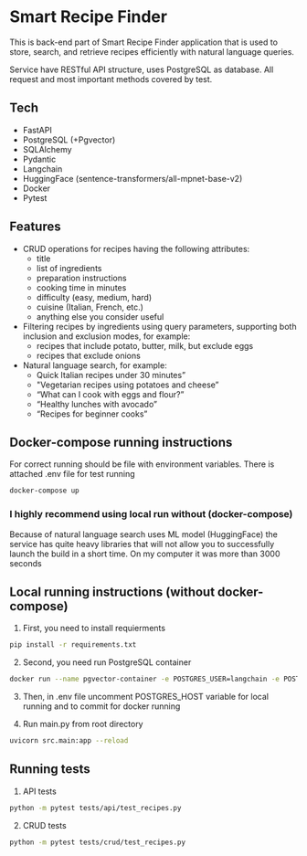 
# Smart Recipe Finder


This is back-end part of Smart Recipe Finder application that is used to store, search, and retrieve recipes efficiently with natural language queries. 

Service have RESTful API structure, uses PostgreSQL as database. All request and most important methods covered by test.

## Tech

 - FastAPI
 - PostgreSQL (+Pgvector)
 - SQLAlchemy
 - Pydantic
 - Langchain
 - HuggingFace (sentence-transformers/all-mpnet-base-v2)
 - Docker
 - Pytest

## Features
 - CRUD operations for recipes having the following attributes:
   - title
   - list of ingredients
   - preparation instructions
   - cooking time in minutes
   - difficulty (easy, medium, hard)
   - cuisine (Italian, French, etc.)
   - anything else you consider useful
 - Filtering recipes by ingredients using query parameters, supporting both inclusion and exclusion modes, for example:
   - recipes that include potato, butter, milk, but exclude eggs
   - recipes that exclude onions
 - Natural language search, for example:
   - Quick Italian recipes under 30 minutes”
   - "Vegetarian recipes using potatoes and cheese”
   - “What can I cook with eggs and flour?”
   - “Healthy lunches with avocado”
   - “Recipes for beginner cooks”

## Docker-compose running instructions

For correct running should be file with environment variables. There is attached .env file for test running

```sh
docker-compose up
```

### I highly recommend using local run without (docker-compose)
Because of natural language search uses ML model (HuggingFace)  the service has quite heavy libraries that will not allow you to successfully launch the build in a short time. On my computer it was more than 3000 seconds

## Local running instructions (without docker-compose)

 1. First, you need to install requierments

 
 ```sh
pip install -r requirements.txt
```
 2. Second, you need run PostgreSQL container 

 
 ```sh
docker run --name pgvector-container -e POSTGRES_USER=langchain -e POSTGRES_PASSWORD=langchain -e POSTGRES_DB=langchain -p 6024:5432 -d pgvector/pgvector:pg16
```
 3. Then, in .env file uncomment POSTGRES_HOST variable for local running and to commit for docker running

 4. Run main.py from root directory
```sh
uvicorn src.main:app --reload
```

## Running tests

1. API tests

```sh
python -m pytest tests/api/test_recipes.py
```
2. CRUD tests
```sh
python -m pytest tests/crud/test_recipes.py
```